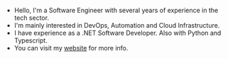 - Hello, I'm a Software Engineer with several years of experience in the tech sector.
- I'm mainly interested in DevOps, Automation and Cloud Infrastructure.
- I have experience as a .NET Software Developer. Also with Python and Typescript.
- You can visit my [website](https://gabinoluis.com) for more info.

<!---
Botvinnik94/Botvinnik94 is a ✨ special ✨ repository because its `README.md` (this file) appears on your GitHub profile.
You can click the Preview link to take a look at your changes.
--->
